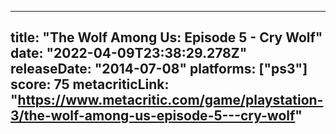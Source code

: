 
---
title: "The Wolf Among Us: Episode 5 - Cry Wolf"
date: "2022-04-09T23:38:29.278Z"
releaseDate: "2014-07-08"
platforms: ["ps3"]
score: 75
metacriticLink: "https://www.metacritic.com/game/playstation-3/the-wolf-among-us-episode-5---cry-wolf"
---
